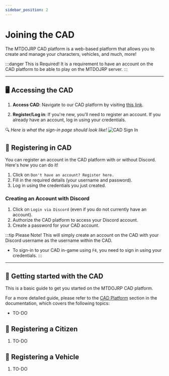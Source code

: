 ```yaml
---
sidebar_position: 2
---
```


# Joining the CAD

The MTDOJRP CAD platform is a web-based platform that allows you to create and manage your characters, vehicles, and much, more!

:::danger This is Required!
It is a requirement to have an account on the CAD platform to be able to play on the MTDOJRP server.
:::

---

## 🖥️ Accessing the CAD

1. **Access CAD**: Navigate to our CAD platform by visiting [this link](https://cad.mtdojrp.org/).

2. **Register/Log in**: If you're new, you'll need to register an account. If you already have an account, log in using your credentials.

🔍 *Here is what the sign-in page should look like!*
![CAD Sign In](/img/login-page.png)

## 🔐 Registering in CAD

You can register an account in the CAD platform with or without Discord. Here's how you can do it!

1. Click on `Don't have an account? Register here.`
2. Fill in the required details (your username and password).
3. Log in using the credentials you just created.

### Creating an Account with Discord
1. Click on `Login via Discord` (even if you do not currently have an account).
2. Authorize the CAD platform to access your Discord account.
3. Create a password for your CAD account.

:::tip Please Note!
This will simply create an account on the CAD with your Discord username as the username within the CAD.
- To sign-in to your CAD in-game using `F4`, you need to sign in using your credentials.
:::

---

## 📝 Getting started with the CAD

This is a basic guide to get you started on the MTDOJRP CAD platform.

For a more detailed guide, please refer to the [CAD Platform](#) section in the documentation, which covers the following topics:
- TO-DO

## 🚶 Registering a Citizen

1. TO-DO

## 🚗 Registering a Vehicle

1. TO-DO